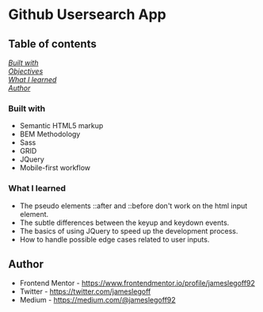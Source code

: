 # Github Usersearch App

## Table of contents
*[Built with](#built-with)*  
*[Objectives](#objectives)*  
*[What I learned](#what-i-learned)*  
*[Author](#author)*

### Built with

- Semantic HTML5 markup
- BEM Methodology
- Sass
- GRID
- JQuery
- Mobile-first workflow

### What I learned

- The pseudo elements ::after and ::before don't work on the html input element. 
- The subtle differences between the keyup and keydown events. 
- The basics of using JQuery to speed up the development process. 
- How to handle possible edge cases related to user inputs.

## Author

- Frontend Mentor - https://www.frontendmentor.io/profile/jameslegoff92
- Twitter - https://twitter.com/jameslegoff
- Medium - https://medium.com/@jameslegoff92
